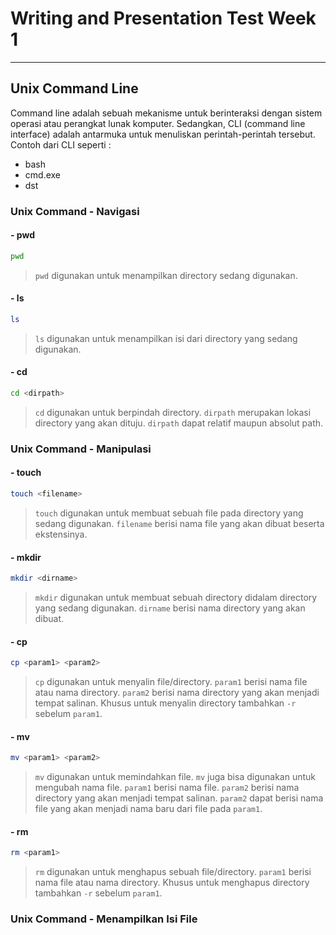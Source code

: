 # **Writing and Presentation Test Week 1**

---

## Unix Command Line

Command line adalah sebuah mekanisme untuk berinteraksi dengan sistem operasi atau perangkat lunak komputer. Sedangkan, CLI (command line interface) adalah antarmuka untuk menuliskan perintah-perintah tersebut. Contoh dari CLI seperti :

- bash
- cmd.exe
- dst

### Unix Command - Navigasi

#### **- pwd**

```bash
pwd
```

> `pwd` digunakan untuk menampilkan directory sedang digunakan.

#### **- ls**

```bash
ls
```

> `ls` digunakan untuk menampilkan isi dari directory yang sedang digunakan.

#### **- cd**

```bash
cd <dirpath>
```

> `cd` digunakan untuk berpindah directory.
> `dirpath` merupakan lokasi directory yang akan dituju.
> `dirpath` dapat relatif maupun absolut path.

### Unix Command - Manipulasi

#### **- touch**

```bash
touch <filename>
```

> `touch` digunakan untuk membuat sebuah file pada directory yang sedang digunakan.
> `filename` berisi nama file yang akan dibuat beserta ekstensinya.

#### **- mkdir**

```bash
mkdir <dirname>
```

> `mkdir` digunakan untuk membuat sebuah directory didalam directory yang sedang digunakan.
> `dirname` berisi nama directory yang akan dibuat.

#### **- cp**

```bash
cp <param1> <param2>
```

> `cp` digunakan untuk menyalin file/directory.
> `param1` berisi nama file atau nama directory.
> `param2` berisi nama directory yang akan menjadi tempat salinan.
> Khusus untuk menyalin directory tambahkan `-r` sebelum `param1`.

#### **- mv**

```bash
mv <param1> <param2>
```

> `mv` digunakan untuk memindahkan file.
> `mv` juga bisa digunakan untuk mengubah nama file.
> `param1` berisi nama file.
> `param2` berisi nama directory yang akan menjadi tempat salinan.
> `param2` dapat berisi nama file yang akan menjadi nama baru dari file pada `param1`.

#### **- rm**

```bash
rm <param1>
```

> `rm` digunakan untuk menghapus sebuah file/directory.
> `param1` berisi nama file atau nama directory.
> Khusus untuk menghapus directory tambahkan `-r` sebelum `param1`.

### Unix Command - Menampilkan Isi File
